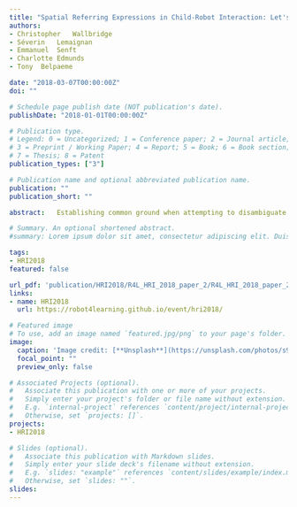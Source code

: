 ```yaml
---
title: "Spatial Referring Expressions in Child-Robot Interaction: Let's Be Ambiguous!"
authors:
- Christopher	Wallbridge	
- Séverin	Lemaignan
- Emmanuel	Senft			
- Charlotte	Edmunds		
- Tony	Belpaeme	

date: "2018-03-07T00:00:00Z"
doi: ""

# Schedule page publish date (NOT publication's date).
publishDate: "2018-01-01T00:00:00Z"

# Publication type.
# Legend: 0 = Uncategorized; 1 = Conference paper; 2 = Journal article;
# 3 = Preprint / Working Paper; 4 = Report; 5 = Book; 6 = Book section;
# 7 = Thesis; 8 = Patent
publication_types: ["3"]

# Publication name and optional abbreviated publication name.
publication: ""
publication_short: ""

abstract: 	Establishing common ground when attempting to disambiguate spatial locations is difficult at the best of times, but is even more challenging between children and robots. Here, we present a study that examined how 94 children (aged 5-8) communicate spatial locations to other children, adults and robots in face-to-face interactions. While standard HRI implementations focus on non-ambiguous statements, we found this only comprised about 20\% of children's task based utterances. Rather, they rely on brief, iterative, repair statements to communicate about spatial locations. Our observations offer strong experimental evidence to inform future dialogue systems for robots interacting with children.

# Summary. An optional shortened abstract.
#summary: Lorem ipsum dolor sit amet, consectetur adipiscing elit. Duis posuere tellus ac convallis placerat. Proin tincidunt magna sed ex sollicitudin condimentum.

tags:
- HRI2018
featured: false

url_pdf: 'publication/HRI2018/R4L_HRI_2018_paper_2/R4L_HRI_2018_paper_2.pdf' 
links:
- name: HRI2018
  url: https://robot4learning.github.io/event/hri2018/

# Featured image
# To use, add an image named `featured.jpg/png` to your page's folder. 
image:
  caption: 'Image credit: [**Unsplash**](https://unsplash.com/photos/s9CC2SKySJM)'
  focal_point: ""
  preview_only: false

# Associated Projects (optional).
#   Associate this publication with one or more of your projects.
#   Simply enter your project's folder or file name without extension.
#   E.g. `internal-project` references `content/project/internal-project/index.md`.
#   Otherwise, set `projects: []`.
projects:
- HRI2018

# Slides (optional).
#   Associate this publication with Markdown slides.
#   Simply enter your slide deck's filename without extension.
#   E.g. `slides: "example"` references `content/slides/example/index.md`.
#   Otherwise, set `slides: ""`.
slides:
---
```



